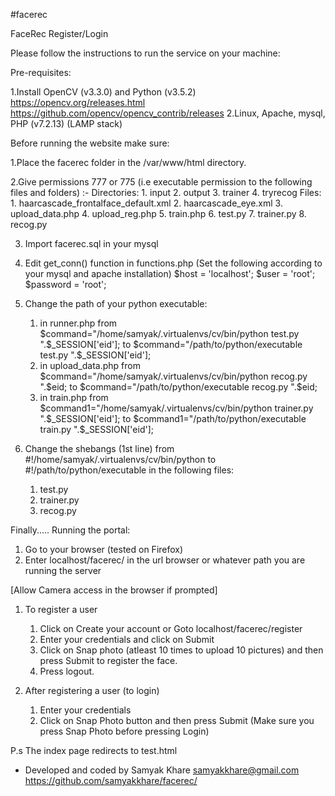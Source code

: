 #facerec

FaceRec Register/Login 

Please follow the instructions to run the service on your machine:

Pre-requisites:

1.Install OpenCV (v3.3.0) and Python (v3.5.2)
	https://opencv.org/releases.html
	https://github.com/opencv/opencv_contrib/releases
2.Linux, Apache, mysql, PHP (v7.2.13) (LAMP stack)

Before running the website make sure:

1.Place the facerec folder in the /var/www/html directory.

2.Give permissions 777 or 775 (i.e executable permission to the following files and folders) :-
	Directories:
	1. input
	2. output
	3. trainer 
	4. tryrecog
	Files:
	1. haarcascade_frontalface_default.xml
	2. haarcascade_eye.xml
	3. upload_data.php
	4. upload_reg.php
	5. train.php
	6. test.py
	7. trainer.py
	8. recog.py

3. Import facerec.sql in your mysql

4. Edit get_conn() function in functions.php (Set the following according to your mysql and apache installation)
		$host = 'localhost';
		$user = 'root';
		$password = 'root';

5. Change the path of your python executable:
	1. in runner.php 
	 	from $command="/home/samyak/.virtualenvs/cv/bin/python test.py ".$_SESSION['eid'];
	    to $command="/path/to/python/executable test.py ".$_SESSION['eid'];
	2. in upload_data.php 
		from $command="/home/samyak/.virtualenvs/cv/bin/python recog.py ".$eid;
	    to $command="/path/to/python/executable recog.py ".$eid;
	3. in train.php
		from $command1="/home/samyak/.virtualenvs/cv/bin/python trainer.py ".$_SESSION['eid'];
		to $command1="/path/to/python/executable train.py ".$_SESSION['eid'];

6. Change the shebangs (1st line) 
from #!/home/samyak/.virtualenvs/cv/bin/python 
to #!/path/to/python/executable in the following files:
	1. test.py
	2. trainer.py
	3. recog.py

Finally.....
Running the portal: 
1. Go to your browser (tested on Firefox)
2. Enter localhost/facerec/ in the url browser or whatever path you are running the server

[Allow Camera access in the browser if prompted]

1. To register a user
	1. Click on Create your account
				or
	   Goto localhost/facerec/register
	2. Enter your credentials and click on Submit
	3. Click on Snap photo (atleast 10 times to upload 10 pictures)
		and then press Submit to register the face.
	4. Press logout.


2. After registering a user (to login)
	1. Enter your credentials
	2. Click on Snap Photo button and then press Submit
(Make sure you press Snap Photo before pressing Login)

P.s The index page redirects to test.html

- Developed and coded by
Samyak Khare
samyakkhare@gmail.com
https://github.com/samyakkhare/facerec/

